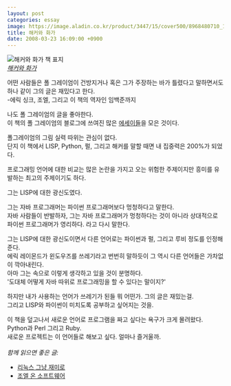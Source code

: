 ```yaml
---
layout: post
categories: essay
image: https://image.aladin.co.kr/product/3447/15/cover500/8968480710_1.jpg
title: 해커와 화가
date: 2008-03-23 16:09:00 +0900
---
```


![해커와 화가 책 표지](https://image.aladin.co.kr/product/3447/15/cover500/8968480710_1.jpg)  
*[해커와 화가](https://www.aladin.co.kr/shop/wproduct.aspx?ItemId=34471523)*

어떤 사람들은 폴 그레이엄이 건방지거나 혹은 그가 주장하는 바가 틀렸다고 말하면서도 하나 같이 그의 글은 재밌다고 한다.  
-에릭 싱크, 조엘, 그리고 이 책의 역자인 임백준까지

나도 폴 그레이엄의 글을 좋아한다.  
이 책의 폴 그레이엄의 블로그에 쓰여진 많은 [에세이들](http://www.paulgraham.com/articles.html)을 모은 것이다.

폴그레이엄의 그림 실력 따위는 관심이 없다.  
단지 이 책에서 LISP, Python, 펄, 그리고 해커를 말할 때면 내 집중력은 200%가 되었다.

프로그래밍 언어에 대한 비교는 많은 논란을 가지고 오는 위험한 주제이지만 흥미를 유발하는 최고의 주제이기도 하다.

그는 LISP에 대한 광신도였다.

그는 자바 프로그래머는 파이썬 프로그래머보다 멍청하다고 말한다.  
자바 사람들이 반발하자, 그는 자바 프로그래머가 멍청하다는 것이 아니라 상대적으로 파이썬 프로그래머가 영리하다. 라고 다시 말한다.

그는 LISP에 대한 광신도이면서 다른 언어로는 파이썬과 펄, 그리고 루비 정도를 인정해준다.  
에릭 레이몬드가 윈도우즈를 쓰레기라고 번번히 말하듯이 그 역시 다른 언어들은 가차없이 깍아내린다.  
아마 그는 속으로 이렇게 생각하고 있을 것이 분명하다.  
'도대체 어떻게 자바 따위로 프로그래밍을 할 수 있다는 말이지?'

하지만 내가 사용하는 언어가 쓰레기가 된들 뭐 어떤가. 그의 글은 재밌는걸.  
그리고 LISP와 파이썬이 미치도록 공부하고 싶어지는 것을.

이 책을 덮고나서 새로운 언어로 프로그램을 짜고 싶다는 욕구가 크게 몰려왔다.    
Python과 Perl 그리고 Ruby.  
새로운 프로젝트는 이 언어들로 해보고 싶다. 얼마나 즐거울까.
<br>
<br>
*함께 읽으면 좋은 글:*
* [리눅스 그냥 재미로](/essay/2008/08/20/just-for-fun.html)
* [조엘 온 소프트웨어](/essay/2012/02/12/joel-on-software.html)